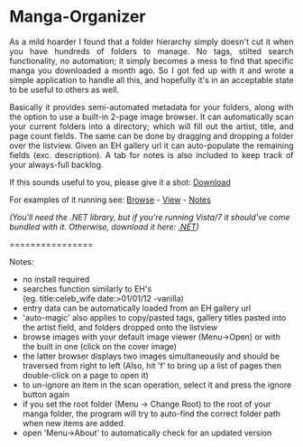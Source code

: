 Manga-Organizer
===============

<p align="justify">As a mild hoarder I found that a folder hierarchy simply doesn't cut it when you have hundreds of folders to manage. No tags, stilted search functionality, no automation; it simply becomes a mess to find that specific manga you downloaded a month ago. So I got fed up with it and wrote a simple application to handle all this, and hopefully it's in an acceptable state to be useful to others as well.</p>

<p align="justify">Basically it provides semi-automated metadata for your folders, along with the option to use a built-in 2-page image browser. It can automatically scan your current folders into a directory; which will fill out the artist, title, and page count fields. The same can be done by dragging and dropping a folder over the listview. Given an EH gallery url it can auto-populate the remaining fields (exc. description). A tab for notes is also included to keep track of your always-full backlog.</p>

If this sounds useful to you, please give it a shot: <a href="https://dl.dropboxusercontent.com/u/103899726/Manga%20Organizer.exe">Download</a>

For examples of it running see: <a href="https://raw.github.com/Nagru/Manga-Organizer/master/Prv_Browse.jpg" target="_blank">Browse</a> - <a href="https://raw.github.com/Nagru/Manga-Organizer/master/Prv_View.jpg" target="_blank">View</a> - <a href="https://raw.github.com/Nagru/Manga-Organizer/master/Prv_Notes.jpg" target="_blank">Notes</a>

<i>(You'll need the .NET library, but if you're running Vista/7 it should've come bundled with it. Otherwise, download it here: <a href="https://www.microsoft.com/en-us/download/details.aspx?id=17851">.NET</a>)</i>


================


Notes:
- no install required
- searches function similarly to EH's<br />
  (eg. title:celeb_wife date:>01/01/12 -vanilla)
- entry data can be automatically loaded from an EH gallery url
- 'auto-magic' also applies to copy/pasted tags, gallery titles pasted into the artist field, and folders dropped onto the listview
- browse images with your default image viewer (Menu->Open) or with the built in one (click on the cover image)
- the latter browser displays two images simultaneously and should be traversed from right to left (Also, hit 'f' to bring up a list of pages then double-click on a page to open it)
- to un-ignore an item in the scan operation, select it and press the ignore button again
- if you set the root folder (Menu -> Change Root) to the root of your manga folder, the program will try to auto-find the correct folder path when new items are added.
- open 'Menu->About' to automatically check for an updated version
